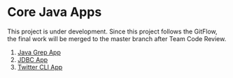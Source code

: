 # Core Java Apps
This project is under development. Since this project follows the GitFlow, the final work will be merged to the master branch after Team Code Review. 
1. [Java Grep App](./grep/README)
2. [JDBC App](./jdbc/README)
3. [Twitter CLI App](./twitter/README)
